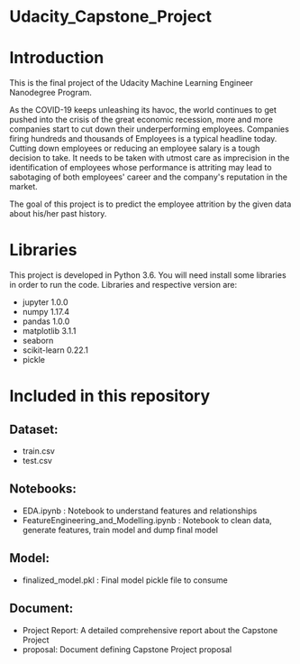 # Udacity_Capstone_Project

# Introduction
This is the final project of the Udacity Machine Learning Engineer Nanodegree Program.

As the COVID-19 keeps unleashing its havoc, the world continues to get pushed into the crisis of the great economic recession, more and more companies start to cut down their underperforming employees. Companies firing hundreds and thousands of Employees is a typical headline today. Cutting down employees or reducing an employee salary is a tough decision to take. It needs to be taken with utmost care as imprecision in the identification of employees whose performance is attriting may lead to sabotaging of both employees' career and the company's reputation in the market.

The goal of this project is to predict the employee attrition by the given data about his/her past history.

# Libraries
This project is developed in Python 3.6.
You will need install some libraries in order to run the code.
Libraries and respective version are:

* jupyter 1.0.0
* numpy 1.17.4
* pandas 1.0.0
* matplotlib 3.1.1
* seaborn
* scikit-learn 0.22.1
* pickle

# Included in this repository

## Dataset:
* train.csv
* test.csv

## Notebooks:
* EDA.ipynb : Notebook to understand features and relationships
* FeatureEngineering_and_Modelling.ipynb : Notebook to clean data, generate features, train model and dump final model

## Model:
* finalized_model.pkl : Final model pickle file to consume

## Document:
* Project Report: A detailed comprehensive report about the  Capstone Project
* proposal: Document defining Capstone Project proposal




